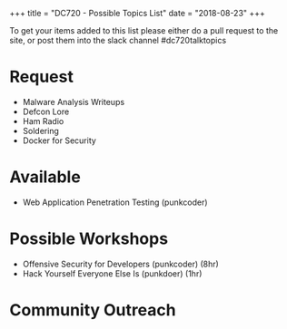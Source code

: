 +++
title = "DC720 - Possible Topics List"
date = "2018-08-23"
+++

To get your items added to this list please either do a pull request to the site, or post them into the slack channel #dc720talktopics

# Request

* Malware Analysis Writeups
* Defcon Lore
* Ham Radio
* Soldering
* Docker for Security

# Available

* Web Application Penetration Testing (punkcoder)

# Possible Workshops

* Offensive Security for Developers (punkcoder) (8hr)
* Hack Yourself Everyone Else Is (punkdoer) (1hr)

# Community Outreach
